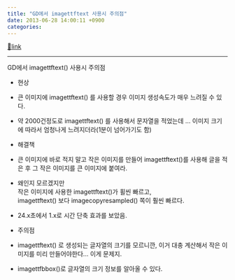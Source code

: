 ```yaml
---
title: "GD에서 imagettftext 사용시 주의점"
date: 2013-06-28 14:00:11 +0900
categories: 
---
```

[🔗link](http://www.mins01.com/mh/tech/read/842)
***


GD에서 imagettftext() 사용시 주의점  


- 현상
- 큰 이미지에 imagettftext() 를 사용할 경우 이미지 생성속도가 매우 느려질 수 있다.
- 약 2000건정도로 imagettftext() 를 사용해서 문자열을 적었는데 ... 이미지 크기에 따라서 엄청나게 느려지더라(1분이 넘어가기도 함)

- 해결책
- 큰 이미지에 바로 적지 말고 작은 이미지를 만들어 imagettftext()를 사용해 글을 적은 후 그 작은 이미지를 큰 이미지에 붙여라.
- 왜인지 모르겠지만   
작은 이미지에 사용한 imagettftext()가 휠씬 빠르고,   
imagettftext() 보다 imagecopyresampled() 쪽이 훨씬 빠르다.
- 24.x초에서 1.x로 시간 단축 효과를 보았음.

- 주의점
- imagettftext() 로 생성되는 글자열의 크기를 모르니깐, 이거 대충 계산해서 작은 이미지를 미리 만들어야한다... 이게 문제지.
- imagettfbbox()로 글자열의 크기 정보를 알아올 수 있다.





